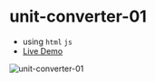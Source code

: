 # unit-converter-01
- using `html` `js`
- [Live Demo](https://irahuldutta02.github.io/web-dev-projects-01/unit-converter-01/index.html)


![unit-converter-01](https://user-images.githubusercontent.com/78687135/207533020-d2e1be70-6b66-4c91-880a-4284cb69e96c.gif)
